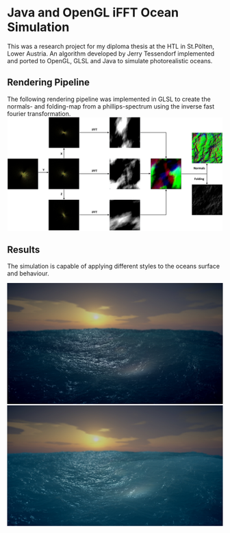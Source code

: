 # Java and OpenGL iFFT Ocean Simulation
This was a research project for my diploma thesis at the HTL in St.Pölten, Lower Austria.
An algorithm developed by Jerry Tessendorf implemented and ported to OpenGL, GLSL and Java to simulate photorealistic oceans.

## Rendering Pipeline
The following rendering pipeline was implemented in GLSL to create the normals- and folding-map from a phillips-spectrum using the inverse fast fourier transformation.
![Simulation Pipeline](https://github.com/danielkleebinder/ocean-simulation/blob/master/imgs/Simulation.png?raw=true)

## Results
The simulation is capable of applying different styles to the oceans surface and behaviour.

![Dark Ocean](https://github.com/danielkleebinder/ocean-simulation/blob/master/imgs/Result.jpg?raw=true)
![Bright_Ocean](https://github.com/danielkleebinder/ocean-simulation/blob/master/imgs/Result2.jpg?raw=true)
